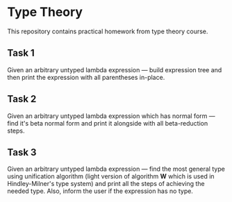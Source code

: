 # Type Theory

This repository contains practical homework from type theory course.

## Task 1
Given an arbitrary untyped lambda expression &mdash; build expression tree and then print the expression with all parentheses in-place.

## Task 2
Given an arbitrary untyped lambda expression which has normal form &mdash; find it's beta normal form and print it alongside with all beta-reduction steps.

## Task 3
Given an arbitrary untyped lambda expression &mdash; find the most general type using unification algorithm (light version of algorithm **W** which is used in Hindley-Milner's type system) and print all the steps of achieving the needed type. Also, inform the user if the expression has no type.
